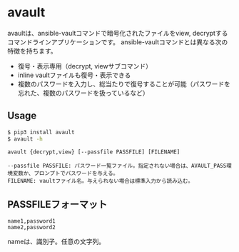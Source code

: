 # avault

avaultは、ansible-vaultコマンドで暗号化されたファイルをview, decryptするコマンドラインアプリケーションです。
ansible-vaultコマンドとは異なる次の特徴を持ちます。
- 復号・表示専用（decrypt, viewサブコマンド）
- inline vaultファイルも復号・表示できる
- 複数のパスワードを入力し、総当たりで復号することが可能（パスワードを忘れた、複数のパスワードを扱っているなど）

## Usage

```sh
$ pip3 install avault
$ avault -h
```

```
avault {decrypt,view} [--passfile PASSFILE] [FILENAME]

--passfile PASSFILE: パスワード一覧ファイル。指定されない場合は、AVAULT_PASS環境変数か、プロンプトでパスワードを与える。
FILENAME: vaultファイル名。与えられない場合は標準入力から読み込む。
```

## PASSFILEフォーマット
```
name1,password1
name2,password2
```
nameは、識別子。任意の文字列。

